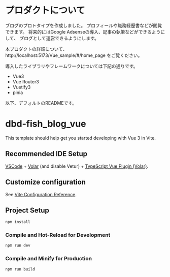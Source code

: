 # プロダクトについて
ブログのプロトタイプを作成しました。
プロフィールや職務経歴書などが閲覧できます。
将来的にはGoogle Adsenseの導入、記事の執筆などができるようにして、
ブログとして運営できるようにします。

本プロダクトの詳細について、
http://localhost:5173/Vue_sample/#/home_page
をご覧ください。

導入したライブラリやフレームワークについては下記の通りです。
* Vue3
* Vue Router3
* Vuetify3
* pinia


以下、デフォルトのREADMEです。

# dbd-fish_blog_vue

This template should help get you started developing with Vue 3 in Vite.

## Recommended IDE Setup

[VSCode](https://code.visualstudio.com/) + [Volar](https://marketplace.visualstudio.com/items?itemName=Vue.volar) (and disable Vetur) + [TypeScript Vue Plugin (Volar)](https://marketplace.visualstudio.com/items?itemName=Vue.vscode-typescript-vue-plugin).

## Customize configuration

See [Vite Configuration Reference](https://vitejs.dev/config/).

## Project Setup

```sh
npm install
```

### Compile and Hot-Reload for Development

```sh
npm run dev
```

### Compile and Minify for Production

```sh
npm run build
```
